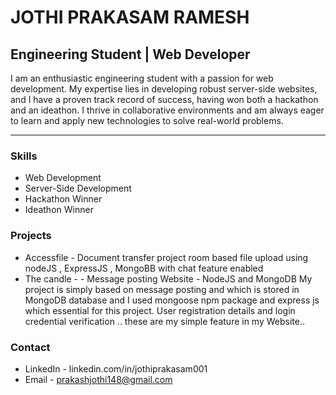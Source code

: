 # JOTHI PRAKASAM RAMESH

## Engineering Student | Web Developer

I am an enthusiastic engineering student with a passion for web development. My expertise lies in developing robust server-side websites, and I have a proven track record of success, having won both a hackathon and an ideathon. I thrive in collaborative environments and am always eager to learn and apply new technologies to solve real-world problems.

---

### Skills
- Web Development
- Server-Side Development
- Hackathon Winner
- Ideathon Winner

### Projects
- Accessfile - Document transfer project room based file upload using nodeJS ,
   ExpressJS , MongoBB with  chat feature enabled
- The candle - - Message posting Website - NodeJS and MongoDB
    My project is simply based on message posting and which is stored in
    MongoDB database and I used mongoose npm package and express
    js which essential for this project. User registration details and login
    credential verification .. these are my simple feature in my Website..

### Contact
- LinkedIn - linkedin.com/in/jothiprakasam001
- Email - prakashjothi148@gmail.com
